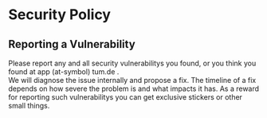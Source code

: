 # Security Policy

## Reporting a Vulnerability

Please report any and all security vulnerabilitys you found, or you think you found at app (at-symbol) tum.de .  
We will diagnose the issue internally and propose a fix.
The timeline of a fix depends on how severe the problem is and what impacts it has.
As a reward for reporting such vulnerabilitys you can get exclusive stickers or other small things.
